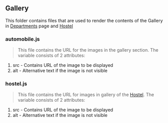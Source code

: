 ## Gallery

This folder contains files that are used to render the contents of the Gallery in [Departments](../../pages/IndividualDept/Gallery "Department Gallery") page and [Hostel](../../pages/Hostel "Hostel Gallery")

### automobile.js

> This file contains the URL for the images in the gallery section. The variable consists of 2 attributes:

1. src - Contains URL of the image to be displayed
2. alt - Alternative text if the image is not visible

### hostel.js

> This file contains the URL for images in gallery of the [Hostel](../../pages/Hostel "Hostel Gallery"). The variable consists of 2 attributes:

1. src - Contains URL of the image to be displayed
2. alt - Alternative text if the image is not visible
